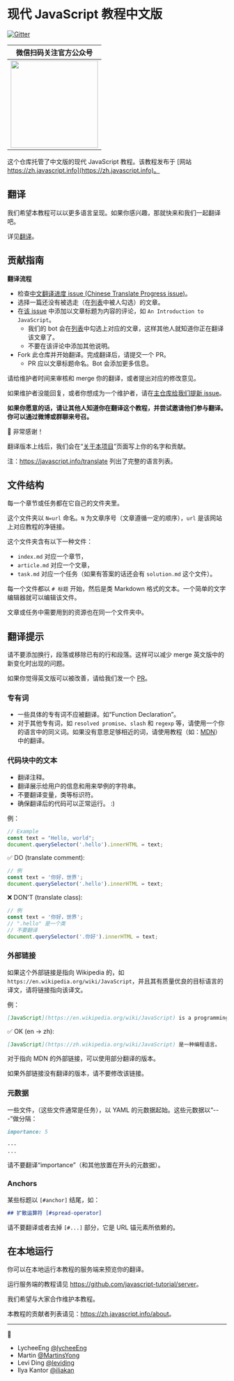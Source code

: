 # 现代 JavaScript 教程中文版

[![Gitter](https://badges.gitter.im/zh-javascript-info/community.svg)](https://gitter.im/zh-javascript-info/community?utm_source=badge&utm_medium=badge&utm_campaign=pr-badge)

| 微信扫码关注官方公众号 |
|-|
| <img src="https://user-images.githubusercontent.com/26959437/64471811-79c19d00-d188-11e9-9c06-1897a4151b7c.jpg" width="200px;" /> |

这个仓库托管了中文版的现代 JavaScript 教程。该教程发布于 [网站 https://zh.javascript.info](https://zh.javascript.info)。

<!--

## 赞助商

<a href="https://coding.net/?utm_source=javascript-tutorial-zh&utm_medium=banner&utm_campaign=march2019" target="_blank"><img src="https://user-images.githubusercontent.com/26959437/56273145-c56aa000-612e-11e9-9137-a1388ef18cf2.png" width="300px;" target="_blank"/></a>

-->

## 翻译

我们希望本教程可以以更多语言呈现。如果你感兴趣，那就快来和我们一起翻译吧。

详见[翻译](https://javascript.info/translate)。

## 贡献指南 

**翻译流程**

- 检查[中文翻译进度 issue (Chinese Translate Progress issue)](https://github.com/javascript-tutorial/zh.javascript.info/issues/324)。
- 选择一篇还没有被选走（在[列表](https://github.com/javascript-tutorial/zh.javascript.info/issues/324#issue-433691990)中被人勾选）的文章。
- 在[该 issue](https://github.com/javascript-tutorial/zh.javascript.info/issues/324) 中添加以文章标题为内容的评论，如 `An Introduction to JavaScript`。
    - 我们的 bot 会在[列表](https://github.com/javascript-tutorial/zh.javascript.info/issues/324#issue-433691990)中勾选上对应的文章，这样其他人就知道你正在翻译该文章了。
    - 不要在该评论中添加其他说明。
- Fork 此仓库并开始翻译。完成翻译后，请提交一个 PR。
    - PR 应以文章标题命名。Bot 会添加更多信息。

请给维护者时间来审核和 merge 你的翻译，或者提出对应的修改意见。
   
如果维护者没能回复，或者你想成为一个维护者，请在[主仓库给我们提新 issue](https://github.com/javascript-tutorial/en.javascript.info/issues/new)。
    
**如果你愿意的话，请让其他人知道你在翻译这个教程，并尝试邀请他们参与翻译。你可以通过微博或群聊来号召。**

🎉 非常感谢！

翻译版本上线后，我们会在“[关于本项目](https://zh.javascript.info/about)”页面写上你的名字和贡献。

注：<https://javascript.info/translate> 列出了完整的语言列表。

## 文件结构

每一个章节或任务都在它自己的文件夹里。

这个文件夹以 `N=url` 命名。`N` 为文章序号（文章遵循一定的顺序），`url` 是该网站上对应教程的净链接。

这个文件夹含有以下一种文件：

- `index.md` 对应一个章节，
- `article.md` 对应一个文章，
- `task.md` 对应一个任务（如果有答案的话还会有 `solution.md` 这个文件）。

每一个文件都以 `# 标题` 开始，然后是类 Markdown 格式的文本。一个简单的文字编辑器就可以编辑该文件。 

文章或任务中需要用到的资源也在同一个文件夹中。

## 翻译提示

请不要添加换行，段落或移除已有的行和段落。这样可以减少 merge 英文版中的新变化时出现的问题。

如果你觉得英文版可以被改善，请给我们发一个 [PR](https://github.com/javascript-tutorial/en.javascript.info/compare)。

### 专有词

- 一些具体的专有词不应被翻译。如“Function Declaration”。
- 对于其他专有词，如 `resolved promise`、`slash` 和 `regexp` 等，请使用一个你的语言中的同义词。如果没有意思足够相近的词，请使用教程（如：[MDN](https://developer.mozilla.org/en-US/)）中的翻译。

### 代码块中的文本

- 翻译注释。
- 翻译展示给用户的信息和用来举例的字符串。
- 不要翻译变量，类等标识符。
- 确保翻译后的代码可以正常运行。 :)

例：

```js
// Example
const text = "Hello, world";
document.querySelector('.hello').innerHTML = text;
```

✅ DO (translate comment):

```js
// 例
const text = '你好，世界';
document.querySelector('.hello').innerHTML = text;
```

❌ DON'T (translate class):

```js
// 例
const text = '你好，世界';
// ".hello" 是一个类
// 不要翻译
document.querySelector('.你好').innerHTML = text;
```

### 外部链接

如果这个外部链接是指向 Wikipedia 的，如 `https://en.wikipedia.org/wiki/JavaScript`，并且其有质量优良的目标语言的译文，请将链接指向该译文。

例：

```md
[JavaScript](https://en.wikipedia.org/wiki/JavaScript) is a programming language.
```

✅ OK (en -> zh):

```md
[JavaScript](https://zh.wikipedia.org/wiki/JavaScript) 是一种编程语言。
```

对于指向 MDN 的外部链接，可以使用部分翻译的版本。

如果外部链接没有翻译的版本，请不要修改该链接。

### 元数据

一些文件，（这些文件通常是任务），以 YAML 的元数据起始。这些元数据以“---”做分隔：

```md
importance: 5

---
...
```

请不要翻译“importance”（和其他放置在开头的元数据）。

### Anchors

某些标题以 `[#anchor]` 结尾，如：

```md
## 扩散运算符 [#spread-operator]
```

请不要翻译或者去掉 `[#...]` 部分，它是 URL 锚元素所依赖的。 

## 在本地运行

你可以在本地运行本教程的服务端来预览你的翻译。

运行服务端的教程请见 <https://github.com/javascript-tutorial/server>。 

我们希望与大家合作维护本教程。

本教程的贡献者列表请见：<https://zh.javascript.info/about>。

---

💓
- LycheeEng [@lycheeEng](https://github.com/lycheeEng)
- Martin [@MartinsYong](https://github.com/MartinsYong)
- Levi Ding [@leviding](https://github.com/leviding)
- Ilya Kantor [@iliakan](https://github.com/iliakan)
